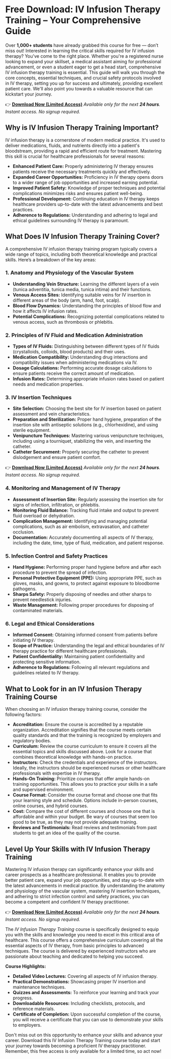 # Free Download: IV Infusion Therapy Training – Your Comprehensive Guide

Over **1,000+ students** have already grabbed this course for free — don’t miss out!
Interested in learning the critical skills required for IV infusion therapy? You've come to the right place. Whether you're a registered nurse looking to expand your skillset, a medical assistant aiming for professional advancement, or even a student eager to get a head start, comprehensive IV infusion therapy training is essential. This guide will walk you through the core concepts, essential techniques, and crucial safety protocols involved in IV therapy, setting you up for success and ultimately, providing excellent patient care. We'll also point you towards a valuable resource that can kickstart your journey.

👉 [**Download Now (Limited Access)**](https://udemywork.com/iv-infusion-therapy-training)
_Available only for the next **24 hours**. Instant access. No signup required._

## Why is IV Infusion Therapy Training Important?

IV infusion therapy is a cornerstone of modern medical practice. It's used to deliver medications, fluids, and nutrients directly into a patient's bloodstream, providing a rapid and efficient route for treatment. Mastering this skill is crucial for healthcare professionals for several reasons:

*   **Enhanced Patient Care:** Properly administering IV therapy ensures patients receive the necessary treatments quickly and effectively.
*   **Expanded Career Opportunities:** Proficiency in IV therapy opens doors to a wider range of job opportunities and increased earning potential.
*   **Improved Patient Safety:** Knowledge of proper techniques and potential complications minimizes risks and ensures patient well-being.
*   **Professional Development:** Continuing education in IV therapy keeps healthcare providers up-to-date with the latest advancements and best practices.
*   **Adherence to Regulations:** Understanding and adhering to legal and ethical guidelines surrounding IV therapy is paramount.

## What Does IV Infusion Therapy Training Cover?

A comprehensive IV infusion therapy training program typically covers a wide range of topics, including both theoretical knowledge and practical skills. Here’s a breakdown of the key areas:

### 1. Anatomy and Physiology of the Vascular System

*   **Understanding Vein Structure:** Learning the different layers of a vein (tunica adventitia, tunica media, tunica intima) and their functions.
*   **Venous Access Sites:** Identifying suitable veins for IV insertion in different areas of the body (arm, hand, foot, scalp).
*   **Blood Flow Dynamics:** Understanding the principles of blood flow and how it affects IV infusion rates.
*   **Potential Complications:** Recognizing potential complications related to venous access, such as thrombosis or phlebitis.

### 2. Principles of IV Fluid and Medication Administration

*   **Types of IV Fluids:** Distinguishing between different types of IV fluids (crystalloids, colloids, blood products) and their uses.
*   **Medication Compatibility:** Understanding drug interactions and compatibility issues when administering medications via IV.
*   **Dosage Calculations:** Performing accurate dosage calculations to ensure patients receive the correct amount of medication.
*   **Infusion Rates:** Determining appropriate infusion rates based on patient needs and medication properties.

### 3. IV Insertion Techniques

*   **Site Selection:** Choosing the best site for IV insertion based on patient assessment and vein characteristics.
*   **Preparation and Sterilization:** Proper hand hygiene, preparation of the insertion site with antiseptic solutions (e.g., chlorhexidine), and using sterile equipment.
*   **Venipuncture Techniques:** Mastering various venipuncture techniques, including using a tourniquet, stabilizing the vein, and inserting the catheter.
*   **Catheter Securement:** Properly securing the catheter to prevent dislodgement and ensure patient comfort.

👉 [**Download Now (Limited Access)**](https://udemywork.com/iv-infusion-therapy-training)
_Available only for the next **24 hours**. Instant access. No signup required._

### 4. Monitoring and Management of IV Therapy

*   **Assessment of Insertion Site:** Regularly assessing the insertion site for signs of infection, infiltration, or phlebitis.
*   **Monitoring Fluid Balance:** Tracking fluid intake and output to prevent fluid overload or dehydration.
*   **Complication Management:** Identifying and managing potential complications, such as air embolism, extravasation, and catheter occlusion.
*   **Documentation:** Accurately documenting all aspects of IV therapy, including the date, time, type of fluid, medication, and patient response.

### 5. Infection Control and Safety Practices

*   **Hand Hygiene:** Performing proper hand hygiene before and after each procedure to prevent the spread of infection.
*   **Personal Protective Equipment (PPE):** Using appropriate PPE, such as gloves, masks, and gowns, to protect against exposure to bloodborne pathogens.
*   **Sharps Safety:** Properly disposing of needles and other sharps to prevent needlestick injuries.
*   **Waste Management:** Following proper procedures for disposing of contaminated materials.

### 6. Legal and Ethical Considerations

*   **Informed Consent:** Obtaining informed consent from patients before initiating IV therapy.
*   **Scope of Practice:** Understanding the legal and ethical boundaries of IV therapy practice for different healthcare professionals.
*   **Patient Confidentiality:** Maintaining patient confidentiality and protecting sensitive information.
*   **Adherence to Regulations:** Following all relevant regulations and guidelines related to IV therapy.

## What to Look for in an IV Infusion Therapy Training Course

When choosing an IV infusion therapy training course, consider the following factors:

*   **Accreditation:** Ensure the course is accredited by a reputable organization. Accreditation signifies that the course meets certain quality standards and that the training is recognized by employers and regulatory bodies.
*   **Curriculum:** Review the course curriculum to ensure it covers all the essential topics and skills discussed above. Look for a course that combines theoretical knowledge with hands-on practice.
*   **Instructors:** Check the credentials and experience of the instructors. Ideally, the instructors should be experienced nurses or other healthcare professionals with expertise in IV therapy.
*   **Hands-On Training:** Prioritize courses that offer ample hands-on training opportunities. This allows you to practice your skills in a safe and supervised environment.
*   **Course Format:** Consider the course format and choose one that fits your learning style and schedule. Options include in-person courses, online courses, and hybrid courses.
*   **Cost:** Compare the cost of different courses and choose one that is affordable and within your budget. Be wary of courses that seem too good to be true, as they may not provide adequate training.
*   **Reviews and Testimonials:** Read reviews and testimonials from past students to get an idea of the quality of the course.

## Level Up Your Skills with IV Infusion Therapy Training

Mastering IV infusion therapy can significantly enhance your skills and career prospects as a healthcare professional. It enables you to provide better patient care, expand your job opportunities, and stay up-to-date with the latest advancements in medical practice. By understanding the anatomy and physiology of the vascular system, mastering IV insertion techniques, and adhering to strict infection control and safety practices, you can become a competent and confident IV therapy practitioner.

👉 [**Download Now (Limited Access)**](https://udemywork.com/iv-infusion-therapy-training)
_Available only for the next **24 hours**. Instant access. No signup required._

The *IV Infusion Therapy Training* course is specifically designed to equip you with the skills and knowledge you need to excel in this critical area of healthcare. This course offers a comprehensive curriculum covering all the essential aspects of IV therapy, from basic principles to advanced techniques. The course is delivered by experienced instructors who are passionate about teaching and dedicated to helping you succeed.

**Course Highlights:**

*   **Detailed Video Lectures:** Covering all aspects of IV infusion therapy.
*   **Practical Demonstrations:** Showcasing proper IV insertion and maintenance techniques.
*   **Quizzes and Assessments:** To reinforce your learning and track your progress.
*   **Downloadable Resources:** Including checklists, protocols, and reference materials.
*   **Certificate of Completion:** Upon successful completion of the course, you will receive a certificate that you can use to demonstrate your skills to employers.

Don't miss out on this opportunity to enhance your skills and advance your career. Download this IV Infusion Therapy Training course today and start your journey towards becoming a proficient IV therapy practitioner. Remember, this free access is only available for a limited time, so act now!
